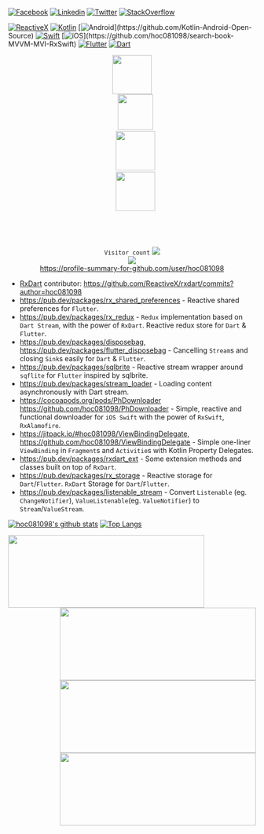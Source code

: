 [![Facebook](https://img.shields.io/badge/facebook-%231877F2.svg?&style=for-the-badge&logo=facebook&logoColor=white)](https://www.facebook.com/hoc081098)
[![Linkedin](https://img.shields.io/badge/linkedin-%230077B5.svg?&style=for-the-badge&logo=linkedin&logoColor=white)](https://www.linkedin.com/in/hoc081098)
[![Twitter](https://img.shields.io/badge/twitter-%231DA1F2.svg?&style=for-the-badge&logo=twitter&logoColor=white)](https://twitter.com/hoc081098)
[![StackOverflow](https://img.shields.io/badge/stackoverflow-%23F48024.svg?&style=for-the-badge&logo=stackoverflow&logoColor=white)](https://stackoverflow.com/users/11191424/hoc081098)

[![ReactiveX](https://img.shields.io/badge/reactiveX-%23E4405F.svg?&style=for-the-badge)](https://github.com/ReactiveX/rxdart)
[![Kotlin](https://img.shields.io/badge/kotlin-%23FF5722.svg?&style=for-the-badge&logo=kotlin&logoColor=white)](https://github.com/Kotlin-Android-Open-Source)
[![Android](https://img.shields.io/badge/android-teal.svg?&style=for-the-badge&logo=android&logoColor=white")](https://github.com/Kotlin-Android-Open-Source)
[![Swift](https://img.shields.io/badge/swift-%23FFac45.svg?&style=for-the-badge&logo=swift&logoColor=white)](https://github.com/hoc081098/PhDownloader)
[![iOS](https://img.shields.io/badge/iOS-%23000000.svg?&style=for-the-badge&logo=ios&logoColor=white")](https://github.com/hoc081098/search-book-MVVM-MVI-RxSwift)
[![Flutter](https://img.shields.io/badge/flutter-%233498DB.svg?&style=for-the-badge&logo=flutter&logoColor=white)](https://github.com/hoc081098/rx_shared_preferences)
[![Dart](https://img.shields.io/badge/dart-%231DA1F2.svg?&style=for-the-badge&logo=dart&logoColor=white)](https://pub.dev/packages/disposebag)

<p align="center">
  <code><img src='https://user-images.githubusercontent.com/5713670/87202985-820dcb80-c2b6-11ea-9f56-7ec461c497c3.gif' width='80"'>
  <img src='https://www.kotlindevelopment.com/assets/img/kotlin-development-logo.svg?v=bcf07ce317' width='72"'>
  <img src='https://user-images.githubusercontent.com/10064416/53419311-eb4eb080-39d9-11e9-9221-68b7a739f425.jpg' width='80"'>
  <img src='https://github.com/hoc081098/hoc081098/raw/master/jetpack2.png' width='80"'>
  </p>
  
</code>

<p align="center">
   <code>Visitor count</code>
   <img src="https://profile-counter.glitch.me/hoc081098/count.svg" />
  
   <br>
   <a href="https://hits.seeyoufarm.com">
      <img src="https://hits.seeyoufarm.com/api/count/incr/badge.svg?url=https%3A%2F%2Fgithub.com%2Fhoc081098&count_bg=%2379C83D&title_bg=%23555555&icon=&icon_color=%23E7E7E7&title=hits&edge_flat=false" />
   </a>
    
   <br>
   <a href="https://profile-summary-for-github.com/user/hoc081098">https://profile-summary-for-github.com/user/hoc081098</a>
  </p>
  
 - [RxDart](https://github.com/ReactiveX/rxdart) contributor: https://github.com/ReactiveX/rxdart/commits?author=hoc081098
 - https://pub.dev/packages/rx_shared_preferences - Reactive shared preferences for `Flutter`.
 - https://pub.dev/packages/rx_redux - `Redux` implementation based on `Dart Stream`, with the power of `RxDart`. Reactive redux store for `Dart` & `Flutter`.
 - https://pub.dev/packages/disposebag, https://pub.dev/packages/flutter_disposebag - Cancelling `Stream`s and closing `Sink`s easily for `Dart` & `Flutter`.
 - https://pub.dev/packages/sqlbrite - Reactive stream wrapper around `sqflite` for `Flutter` inspired by sqlbrite.
 - https://pub.dev/packages/stream_loader - Loading content asynchronously with Dart stream.
 - https://cocoapods.org/pods/PhDownloader https://github.com/hoc081098/PhDownloader - Simple, reactive and functional downloader for `iOS Swift` with the power of `RxSwift`, `RxAlamofire`.
 - https://jitpack.io/#hoc081098/ViewBindingDelegate, https://github.com/hoc081098/ViewBindingDelegate - Simple one-liner `ViewBinding` in `Fragment`s and `Activitie`s with Kotlin Property Delegates.
 - https://pub.dev/packages/rxdart_ext - Some extension methods and classes built on top of `RxDart`.
 - https://pub.dev/packages/rx_storage - Reactive storage for `Dart`/`Flutter`. `RxDart` Storage for `Dart`/`Flutter`.
 - https://pub.dev/packages/listenable_stream - Convert `Listenable` (eg. `ChangeNotifier`), `ValueListenable`(eg. `ValueNotifier`) to `Stream`/`ValueStream`.

[![hoc081098's github stats](https://github-readme-stats.vercel.app/api?username=hoc081098&show_icons=true&line_height=21&show_icons=true&theme=buefy&count_private=true&cache_seconds=1800)](https://github.com/hoc081098)
[![Top Langs](https://github-readme-stats.vercel.app/api/top-langs/?username=hoc081098&show_icons=true&theme=buefy&layout=compact&cache_seconds=1800)](https://github.com/hoc081098)

<!--
[![ReadMe Card](https://github-readme-stats.vercel.app/api/pin/?username=hoc081098&repo=WeatherApp_MVI_sample&theme=vue)](https://github.com/hoc081098/WeatherApp_MVI_sample)
[![ReadMe Card](https://github-readme-stats.vercel.app/api/pin/?username=Kotlin-Android-Open-Source&repo=MVI-Coroutines-Flow&theme=vue)](https://github.com/Kotlin-Android-Open-Source/MVI-Coroutines-Flow)
-->

<a href="https://github.com/hoc081098/WeatherApp_MVI_sample">
  <img align="left" src="https://github-readme-stats.vercel.app/api/pin/?username=hoc081098&repo=WeatherApp_MVI_sample" height="148" width="399"/>
</a>

<a href="https://github.com/Kotlin-Android-Open-Source/MVI-Coroutines-Flow">
  <img align="right" src="https://github-readme-stats.vercel.app/api/pin/?username=Kotlin-Android-Open-Source&repo=MVI-Coroutines-Flow" height="148" width="399"/>
</a>

<br>

<a href="https://github.com/hoc081098/rx_shared_preferences">
  <img align="right" src="https://github-readme-stats.vercel.app/api/pin/?username=hoc081098&repo=rx_shared_preferences" height="148" width="399"/>
</a>

<a href="https://github.com/hoc081098/Movie-Ticket-Booking">
  <img align="right" src="https://github-readme-stats.vercel.app/api/pin/?username=hoc081098&repo=Movie-Ticket-Booking" height="148" width="399"/>
</a>


